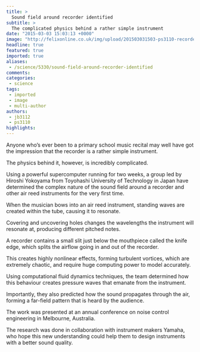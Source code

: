 ```yaml
---
title: >
  Sound field around recorder identified
subtitle: >
  The complicated physics behind a rather simple instrument
date: "2015-03-03 15:03:13 +0000"
image: "http://felixonline.co.uk/img/upload/201503031503-ps3110-recordersim1.jpg"
headline: true
featured: true
imported: true
aliases:
 - /science/5330/sound-field-around-recorder-identified
comments:
categories:
 - science
tags:
 - imported
 - image
 - multi-author
authors:
 - jb3112
 - ps3110
highlights:
---
```


Anyone who’s ever been to a primary school music recital may well have got the impression that the recorder is a rather simple instrument.

The physics behind it, however, is incredibly complicated.

Using a powerful supercomputer running for two weeks, a group led by Hiroshi Yokoyama from Toyohashi University of Technology in Japan have determined the complex nature of the sound field around a recorder and other air reed instruments for the very first time.

When the musician bows into an air reed instrument, standing waves are created within the tube, causing it to resonate.

Covering and uncovering holes changes the wavelengths the instrument will resonate at, producing different pitched notes.

A recorder contains a small slit just below the mouthpiece called the knife edge, which splits the airflow going in and out of the recorder.

This creates highly nonlinear effects, forming turbulent vortices, which are extremely chaotic, and require huge computing power to model accurately.

Using computational fluid dynamics techniques, the team determined how this behaviour creates pressure waves that emanate from the instrument.

Importantly, they also predicted how the sound propagates through the air, forming a far-field pattern that is heard by the audience.

The work was presented at an annual conference on noise control engineering in Melbourne, Australia.

The research was done in collaboration with instrument makers Yamaha, who hope this new understanding could help them to design instruments with a better sound quality.
